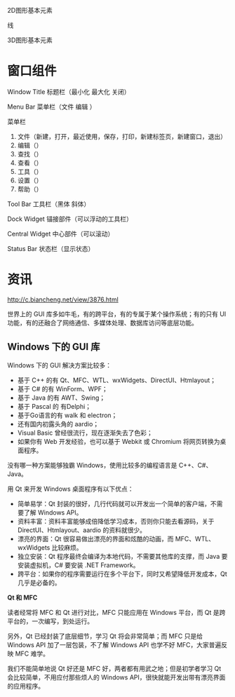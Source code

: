2D图形基本元素

线

3D图形基本元素



# 窗口组件

Window Title 标题栏（最小化 最大化 关闭）

Menu Bar 菜单栏（文件 编辑 ）

菜单栏

1. 文件（新建，打开，最近使用，保存，打印，新建标签页，新建窗口，退出）
2. 编辑（）
3. 查找（）
4. 查看（）
5. 工具（）
6. 设置（）
7. 帮助（）

Tool Bar 工具栏（黑体 斜体）

Dock Widget 锚接部件（可以浮动的工具栏）

Central Widget 中心部件（可以滚动）

Status Bar 状态栏（显示状态）


# 资讯

http://c.biancheng.net/view/3876.html

世界上的 GUI 库多如牛毛，有的跨平台，有的专属于某个操作系统；有的只有 UI 功能，有的还融合了网络通信、多媒体处理、数据库访问等底层功能。

## Windows 下的 GUI 库

Windows 下的 GUI 解决方案比较多：

- 基于 C++ 的有 Qt、MFC、WTL、wxWidgets、DirectUI、Htmlayout；
- 基于 C# 的有 WinForm、WPF；
- 基于 Java 的有 AWT、Swing；
- 基于 Pascal 的 有Delphi；
- 基于Go语言的有 walk 和 electron；
- 还有国内初露头角的 aardio；
- Visual Basic 曾经很流行，现在逐渐失去了色彩；
- 如果你有 Web 开发经验，也可以基于 Webkit 或 Chromium 将网页转换为桌面程序。


 没有哪一种方案能够独霸 Windows，使用比较多的编程语言是 C++、C#、Java。

 用 Qt 来开发 Windows 桌面程序有以下优点：

- 简单易学：Qt 封装的很好，几行代码就可以开发出一个简单的客户端，不需要了解 Windows API。
- 资料丰富：资料丰富能够成倍降低学习成本，否则你只能去看源码，关于 DirectUI、Htmlayout、aardio 的资料就很少。
- 漂亮的界面：Qt 很容易做出漂亮的界面和炫酷的动画，而 MFC、WTL、wxWidgets 比较麻烦。
- 独立安装：Qt 程序最终会编译为本地代码，不需要其他库的支撑，而 Java 要安装虚拟机，C# 要安装 .NET Framework。
- 跨平台：如果你的程序需要运行在多个平台下，同时又希望降低开发成本，Qt 几乎是必备的。

**Qt 和 MFC**

读者经常将 MFC 和 Qt 进行对比，MFC 只能应用在 Windows 平台，而 Qt 是跨平台的，一次编写，到处运行。

 另外，Qt 已经封装了底层细节，学习 Qt 将会非常简单；而 MFC 只是给 Windows API 加了一层包装，不了解 Windows API 也学不好 MFC，大家普遍反映 MFC 难学。

 我们不能简单地说 Qt 好还是 MFC 好，两者都有用武之地；但是初学者学习 Qt 会比较简单，不用应付那些烦人的 Windows API，很快就能开发出带有漂亮界面的应用程序。
